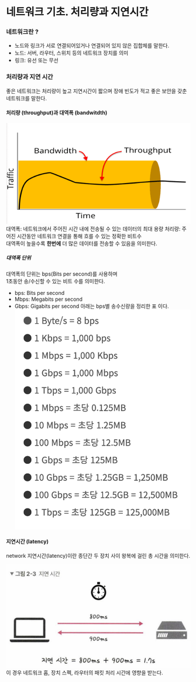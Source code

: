# 네트워크 기초. 처리량과 지연시간

### 네트워크란 ?
[](./images/linkandnode.png)
- 노드와 링크가 서로 연결되어있거나 연결되어 있지 않은 집합체를 말한다.
- 노드: 서버, 라우터, 스위치 등의 네트워크 장치를 의미
- 링크: 유선 또는 무선

### 처리량과 지연 시간
좋은 네트워크는 처리량이 높고 지연시간이 짧으며 장애 빈도가 적고 좋은 보안을 갖춘 네트워크를 말한다.  
#### 처리량 (throughput)과 대역폭 (bandwitdth)
![0](./images/bandwidth.png)
대역폭: 네트워크에서 주어진 시간 내에 전송될 수 있는 데이터의 최대 용량
처리량: 주어진 시간동안 네트워크 연결을 통해 흐를 수 있는 정확한 비트수  
대역폭이 높을수록 **한번에** 더 많은 데이터를 전송할 수 있음을 의미한다.  

##### 대역폭 단위
대역폭의 단위는 bps(Bits per second)를 사용하며  
1초동안 송/수신할 수 있는 비트 수를 의미한다.
- bps: Bits per second
- Mbps: Megabits per second
- Gbps: Gigabits per second
아래는 bps별 송수신량을 정리한 표 이다.  
![0](./images/bps.png)  

#### 지연시간 (latency)
network 지연시간(latency)이란 종단간 두 장치 사이 왕복에 걸린 총 시간을 의미한다.  

![0](./images/latency.png)  
이 경우 네트워크 홉, 장치 스펙, 라우터의 패킷 처리 시간에 영향을 받는다.  

